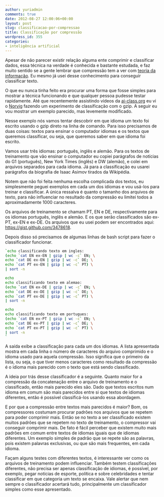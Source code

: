 ```yaml
---
author: yuriadmin
comments: true
date: 2012-08-27 12:00:06+00:00
layout: post
slug: classificacao-por-compressao
title: Classificação por compressão
wordpress_id: 355
categories:
- inteligência artificial
---
```


Apesar de não parecer existir relação alguma ente comprimir e classificar dados, essa técnica na verdade é conhecida e bastante estudada, e faz muito sentido se a gente lembrar que compressão tem a ver com [teoria da informação](http://pt.wikipedia.org/wiki/Teoria_da_informa%C3%A7%C3%A3o). Eu mesmo já usei desse conhecimento para conseguir classificar texto.

O que eu nunca tinha feito era procurar uma forma que fosse simples para mostrar a técnica funcionando e que qualquer pessoa pudesse testar rapidamente. Até que recentemente assistindo vídeos da [ai-class.org](http://ai-class.org) eu vi o [Norvig](http://norvig.com/bio.html) fazendo um experimento de classificação com o gzip. A seguir eu vou mostrar um exemplo parecido, mas levemente modificado.

Nesse exemplo nós vamos tentar descobrir em que idioma um texto foi escrito usando o gzip direto na linha de comando. Para isso precisamos de duas coisas: textos para ensinar o computador idiomas e os textos que queremos classificar, ou seja, que queremos saber em que idioma foi escrito.

Vamos usar três idiomas: português, inglês e alemão. Para os textos de treinamento que vão ensinar o computador eu copiei parágrafos de notícias do G1 (português), New York Times (inglês) e DW (alemão), e colei em arquivos separados para cada idioma. Já para a classificação eu usarei parágrafos da biografia de Isaac Asimov tirados da Wikipédia.

Notem que não foi feita nenhuma escolha complicada dos textos, eu simplesmente peguei exemplos em cada um dos idiomas e vou usá-los para treinar e classificar. A única ressalva é quanto o tamanho dos arquivos de texto, para não influenciar no resultado da compressão eu limitei todos a aproximadamente 1000 caracteres.

Os arquivos de treinamento se chamam PT, EN e DE, respectivamente para os idiomas português, inglês e alemão. E os que serão classificados são ex-PT, ex-EN e ex-DE. Os arquivos que eu usei podem ser encontrados aqui: https://gist.github.com/3478618.

Depois disso só precisamos de algumas linhas de bash script para fazer o classificador funcionar.

```bash
`echo classificando texto em ingles:
(echo `cat EN ex-EN | gzip | wc -c` EN; \
echo `cat DE ex-EN | gzip | wc -c` DE; \
echo `cat PT ex-EN | gzip | wc -c` PT) \
| sort -n

echo
echo classificando texto em alemao:
(echo `cat EN ex-DE | gzip | wc -c` EN; \
echo `cat DE ex-DE | gzip | wc -c` DE; \
echo `cat PT ex-DE | gzip | wc -c` PT) \
| sort -n

echo
echo classificando texto em portugues:
(echo `cat EN ex-PT | gzip | wc -c` EN; \
echo `cat DE ex-PT | gzip | wc -c` DE; \
echo `cat PT ex-PT | gzip | wc -c` PT) \
| sort -n
`
```

A saída exibe a classificação para cada um dos idiomas. A lista apresentada mostra em cada linha o número de caracteres do arquivo comprimido e o idioma usado para aquela compressão. Isso significa que o primeiro da lista, ou seja, o que tiver menos caracteres como resultado da compressão é o idioma mais parecido com o texto que está sendo classificado.

A ideia por trás desse classificador é a seguinte. Quanto maior for a compressão da concatenação entre o arquivo de treinamento e o classificado, então mais parecido eles são. Dado que textos escritos num idioma em comum são mais parecidos entre si que textos de idiomas diferentes, então é possível classificá-los usando essa abordagem.

E por que a compressão entre textos mais parecidos é maior? Bom, os compressores costumam procurar padrões nos arquivos que se repetem para poder comprimir mais. Então se no texto a ser classificado existem muitos padrões que se repetem no texto de treinamento, o compressor vai conseguir comprimir mais. De fato é fácil perceber que existem muito mais padrões em comum entre textos de idiomas iguais que de idiomas diferentes. Um exemplo simples de padrão que se repete são as palavras, pois existem palavras exclusivas, ou que são mais frequentes, em cada idioma.

Façam alguns testes com diferentes textos, é interessante ver como os arquivos de treinamento podem influenciar. Também testem classificações diferentes, não precisa ser apenas classificação de idiomas, é possível, por exemplo, pegar notícias de esporte, política e sobre celebridades e tentar classificar em que categoria um texto se encaixa. Vale alertar que nem sempre o classificador acertará tudo, principalmente um classificador simples como esse apresentado.


